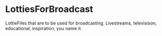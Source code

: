 # LottiesForBroadcast
LottieFiles that are to be used for broadcasting. Livestreams, televisison, educational, inspiration, you name it.
